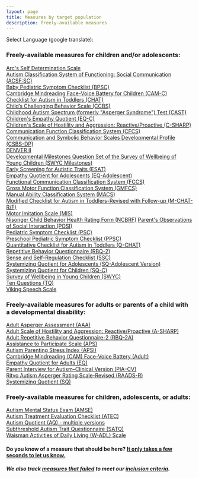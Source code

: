 ```yaml
---
layout: page
title: Measures by target population
description: freely-available measures
---
```

Select Language (google translate):  

<div id="google_translate_element"></div><script type="text/javascript">
function googleTranslateElementInit() {
  new google.translate.TranslateElement({pageLanguage: 'en', layout: google.translate.TranslateElement.InlineLayout.SIMPLE, gaTrack: true, gaId: 'UA-64320648-1'}, 'google_translate_element');
}
</script><script type="text/javascript" src="//translate.google.com/translate_a/element.js?cb=googleTranslateElementInit"></script>  


### Freely-available measures for children and/or adolescents:

[Arc's Self Determination Scale](http://disabilitymeasures.org/Arc-Self-Deter)                                                            
[Autism Classification System of Functioning: Social Communication (ACSF:SC)](http://disabilitymeasures.org/acsf-sc)                       
[Baby Pediatric Symptom Checklist (BPSC)](http://disabilitymeasures.org/BPSC/)                                                             
[Cambridge Mindreading Face-Voice Battery for Children (CAM-C)](http://disabilitymeasures.org/CAM-C/)   
[Checklist for Autism in Toddlers (CHAT)](http://disabilitymeasures.org/CHAT)   
[Child’s Challenging Behavior Scale (CCBS)](http://disabilitymeasures.org/ccbs)   
[Childhood Autism Spectrum (formerly "Asperger Syndrome") Test (CAST)](http://disabilitymeasures.org/cast)                                        
  [Children's Empathy Quotient (EQ-C)](http://disabilitymeasures.org/EQC)                                                           
[Children's Scale of Hostility and Aggression: Reactive/Proactive (C-SHARP)](http://disabilitymeasures.org/c-sharp)                       
[Communication Function Classification System (CFCS)](http://disabilitymeasures.org/cfcs)                                                   
[Communication and Symbolic Behavior Scales Developmental Profile (CSBS-DP)](http://disabilitymeasures.org/csbs-dp)                       
[DENVER II](http://disabilitymeasures.org/denverii)                                                                                       
[Developmental Milestones Question Set of the Survey of Wellbeing of Young Children (SWYC Milestones)](http://disabilitymeasures.org/SWYC-Milestones)                                                                                            
[Early Screening for Autistic Traits (ESAT)](http://disabilitymeasures.org/ESAT)                                                          
[Empathy Quotient for Adolescents (EQ-Adolescent)](http://disabilitymeasures.org/EQ-Adol)                                                 
[Functional Communication Classification System (FCCS)](http://disabilitymeasures.org/fccs)                                                  
[Gross Motor Function Classification System (GMFCS)](http://disabilitymeasures.org/gmfcs)                                                   
[Manual Ability Classification System (MACS)](http://disabilitymeasures.org/macs/)                                                         
[Modified Checklist for Autism in Toddlers-Revised with Follow-up (M-CHAT-R/F)](http://disabilitymeasures.org/m-chat)                         
[Motor Imitation Scale (MIS)](http://disabilitymeasures.org/mis)                                                                                 
[Nisonger Child Behavior Health Rating Form (NCBRF)](http://disabilitymeasures.org/ncbrf)
[Parent's Observations of Social Interaction (POSI)](http://disabilitymeasures.org/POSI/)                                        
[Pediatric Symptom Checklist (PSC)](http://disabilitymeasures.org/PSC/)                                                                   
[Preschool Pediatric Symptom Checklist (PPSC)](http://disabilitymeasures.org/PPSC/)                                                       
[Quantitative Checklist for Autism in Toddlers (Q-CHAT)](http://disabilitymeasures.org/qchat)                                             
[Repetitive Behavior Questionnaire (RBQ-2)](http://disabilitymeasures.org/RBQ-2)                                                          
[Sense and Self-Regulation Checklist (SSC)](http://disabilitymeasures.org/ssc)                                                            
[Systemizing Quotient for Adolescents (SQ-Adolescent Version)](http://disabilitymeasures.org/SQAdolescent)                                     
[Systemizing Quotient for Children (SQ-C)](http://disabilitymeasures.org/SQChild)                                                          
[Survey of Wellbeing in Young Children (SWYC)](http://disabilitymeasures.org/SWYC)    
[Ten Questions (TQ)](http://disabilitymeasures.org/tenquestions)                                                                           
[Viking Speech Scale](http://disabilitymeasures.org/viking) 

### Freely-available measures for adults or parents of a child with a developmental disability:

[Adult Asperger Assessment (AAA)](http://disabilitymeasures.org/aaa)                                                                      
[Adult Scale of Hostility and Aggression: Reactive/Proactive (A-SHARP)](http://disabilitymeasures.org/a-sharp)                            
[Adult Repetitive Behavior Questionnaire-2 (RBQ-2A)](http://disabilitymeasures.org/RBQ-2A)                                                  
[Assistance to Participate Scale (APS)](http://disabilitymeasures.org/aps)                                                          
[Autism Parenting Stress Index (APSI)](http://disabilitymeasures.org/apsi)                                                                 
[Cambridge Mindreading (CAM) Face-Voice Battery (Adult)](http://disabilitymeasures.org/CAM-Adult/)                                              
[Empathy Quotient for Adults (EQ)](http://disabilitymeasures.org/EQ-Adult)                                                                
[Parent Interview for Autism–Clinical Version (PIA–CV)](http://disabilitymeasures.org/pia-cv)                                                                                                
[Ritvo Autism Asperger Rating Scale-Revised (RAADS-R)](http://disabilitymeasures.org/raads-r)                                             
[Systemizing Quotient (SQ)](http://disabilitymeasures.org/SQ-Adult) 

### Freely-available measures for children, adolescents, or adults:  
[Autism Mental Status Exam (AMSE)](http://disabilitymeasures.org/amse)    
[Autism Treatment Evaluation Checklist (ATEC)](http://disabilitymeasures.org/atec)   
[Autism Quotient (AQ) - multiple versions](http://disabilitymeasures.org/AQ)  
[Subthreshold Autism Trait Questionnaire (SATQ)](http://disabilitymeasures.org/SATQ/)     
[Waisman Activities of Daily Living (W-ADL) Scale](http://disabilitymeasures.org/w-adl)

#### Do you know of a measure that should be here? [It only takes a few seconds to let us know.](http://disabilitymeasures.org/contribute)

##### We also track [measures that failed](http://disabilitymeasures.org/pages/donotqualify.html) to meet our [inclusion criteria](http://disabilitymeasures.org/criteria).


